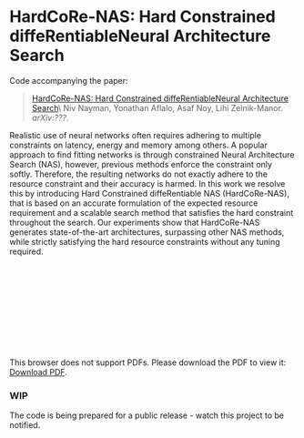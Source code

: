 # HardCoRe-NAS: Hard Constrained diffeRentiableNeural Architecture Search
Code accompanying the paper:
> [HardCoRe-NAS: Hard Constrained diffeRentiableNeural Architecture Search](https://arxiv.org/abs/???)\
> Niv Nayman, Yonathan Aflalo, Asaf Noy, Lihi Zelnik-Manor.\
> _arXiv:???_.

Realistic use of neural networks often requires adhering to multiple constraints on latency, energy and memory among others.
A popular approach to find fitting networks is through constrained Neural Architecture Search (NAS), however, previous methods enforce the constraint only softly.
Therefore, the resulting networks do not exactly adhere to the resource constraint and their accuracy is harmed.
In this work we resolve this by introducing Hard Constrained diffeRentiable NAS (HardCoRe-NAS), that is based on an accurate formulation of the expected resource requirement and a scalable search method that satisfies the hard constraint throughout the search.
Our experiments show that HardCoRe-NAS generates state-of-the-art architectures, surpassing other NAS methods, while strictly satisfying the hard resource constraints without any tuning required.

<object data="https://github.com/Alibaba-MIIL/HardCoReNAS/blob/main/images/hardcorenas_system.pdf" type="application/pdf" width="700px" height="700px">
    <embed src="https://github.com/Alibaba-MIIL/HardCoReNAS/blob/main/images/hardcorenas_system.pdf">
        <p>This browser does not support PDFs. Please download the PDF to view it: <a href="https://github.com/Alibaba-MIIL/HardCoReNAS/blob/main/images/hardcorenas_system.pdf">Download PDF</a>.</p>
    </embed>
</object>


### WIP
The code is being prepared for a public release - watch this project to be notified.
